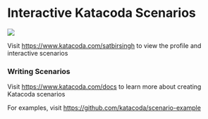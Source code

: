 # Interactive Katacoda Scenarios

[![](http://shields.katacoda.com/katacoda/satbirsingh/count.svg)](https://www.katacoda.com/satbirsingh "Get your profile on Katacoda.com")

Visit https://www.katacoda.com/satbirsingh to view the profile and interactive scenarios

### Writing Scenarios
Visit https://www.katacoda.com/docs to learn more about creating Katacoda scenarios

For examples, visit https://github.com/katacoda/scenario-example
